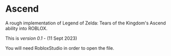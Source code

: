 # Ascend
A rough implementation of Legend of Zelda: Tears of the Kingdom's Ascend ability into ROBLOX.

This is *version 0.1* - (11 Sept 2023)

You will need RobloxStudio in order to open the file.
